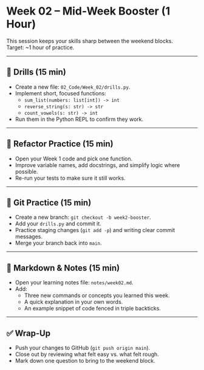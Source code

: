 # Week 02 – Mid-Week Booster (1 Hour)

This session keeps your skills sharp between the weekend blocks.  
Target: ~1 hour of practice.  

---

## 🔹 Drills (15 min)
- Create a new file: `02_Code/Week_02/drills.py`.
- Implement short, focused functions:
  - `sum_list(numbers: list[int]) -> int`
  - `reverse_string(s: str) -> str`
  - `count_vowels(s: str) -> int`
- Run them in the Python REPL to confirm they work.

---

## 🔹 Refactor Practice (15 min)
- Open your Week 1 code and pick one function.
- Improve variable names, add docstrings, and simplify logic where possible.
- Re-run your tests to make sure it still works.

---

## 🔹 Git Practice (15 min)
- Create a new branch: `git checkout -b week2-booster`.
- Add your `drills.py` and commit it.
- Practice staging changes (`git add -p`) and writing clear commit messages.
- Merge your branch back into `main`.

---

## 🔹 Markdown & Notes (15 min)
- Open your learning notes file: `notes/week02.md`.
- Add:
  - Three new commands or concepts you learned this week.
  - A quick explanation in your own words.
  - An example snippet of code fenced in triple backticks.

---

## ✅ Wrap-Up
- Push your changes to GitHub (`git push origin main`).
- Close out by reviewing what felt easy vs. what felt rough.  
- Mark down one question to bring to the weekend block.
